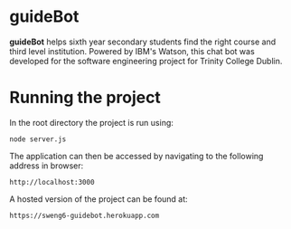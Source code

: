 ﻿# guideBot

**guideBot** helps sixth year secondary students find the right course and third level institution. Powered by IBM's Watson, this chat bot was developed for the software engineering project for Trinity College Dublin.

# Running the project
In the root directory the project is run using:

    node server.js

The application can then be accessed by navigating to the following address in browser:

    http://localhost:3000


A hosted version of the project can be found at:

    https://sweng6-guidebot.herokuapp.com

